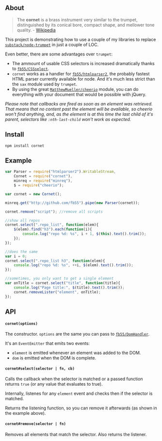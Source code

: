 ## About

> The __cornet__ is a brass instrument very similar to the trumpet, distinguished by its conical bore, compact shape, and mellower tone quality. - [Wikipedia](http://en.wikipedia.org/wiki/Cornet)

This project is demonstrating how to use a couple of my libraries to replace [`substack/node-trumpet`](https://github.com/substack/node-trumpet) in just a couple of LOC.

Even better, there are some advantages over `trumpet`:

* The ammount of usable CSS selectors is increased dramatically thanks to [`fb55/CSSselect`](https://github.com/fb55/CSSselect).
* `cornet` works as a handler for [`fb55/htmlparser2`](https://github.com/fb55/htmlparser2), the probably fastest HTML parser currently available for node. And it's much less strict than the `sax` module used by `trumpet`.
* By using the great [`MatthewMueller/cheerio`](https://github.com/MatthewMueller/cheerio) module, you can do everything with your document that would be possible with jQuery.

_Please note that callbacks are fired as soon as an element was retrieved. That means that no content past the element will be available, so cheerio won't find anything, and, as the element is at this time the last child of it's parent, selectors like `:nth-last-child` won't work as expected._

## Install

	npm install cornet

## Example

```js
var Parser = require("htmlparser2").WritableStream,
    Cornet = require("cornet"),
    minreq = require("minreq"),
    $ = require("cheerio");

var cornet = new Cornet();

minreq.get("http://github.com/fb55").pipe(new Parser(cornet));

cornet.remove("script"); //remove all scripts

//show all repos
cornet.select(".repo_list", function(elem){
	$(elem).find("h3").each(function(i){
		console.log("repo %d: %s", i + 1, $(this).text().trim());
	});
});

//does the same
var i = 0;
cornet.select(".repo_list h3", function(elem){
	console.log("repo %d: %s", ++i, $(elem).text().trim());
});

//sometimes, you only want to get a single element
var onTitle = cornet.select("title", function(title){
	console.log("Page title:", $(title).text().trim());
	cornet.removeLister("element", onTitle);
});
```

## API

#### `cornet(options)`
The constructor. `options` are the same you can pass to [`fb55/DomHandler`](https://github.com/fb55/DomHandler).

It's an `EventEmitter` that emits two events:

* `element` is emitted whenever an element was added to the DOM.
* `dom` is emitted when the DOM is complete.

#### `cornet#select(selector | fn, cb)`
Calls the callback when the selector is matched or a passed function returns `true` (or any value that evaluates to true).

Internally, listenes for any `element` event and checks then if the selector is matched.

Returns the listening function, so you can remove it afterwards (as shown in the example above).

#### `cornet#remove(selector | fn)`
Removes all elements that match the selector. Also returns the listener.
